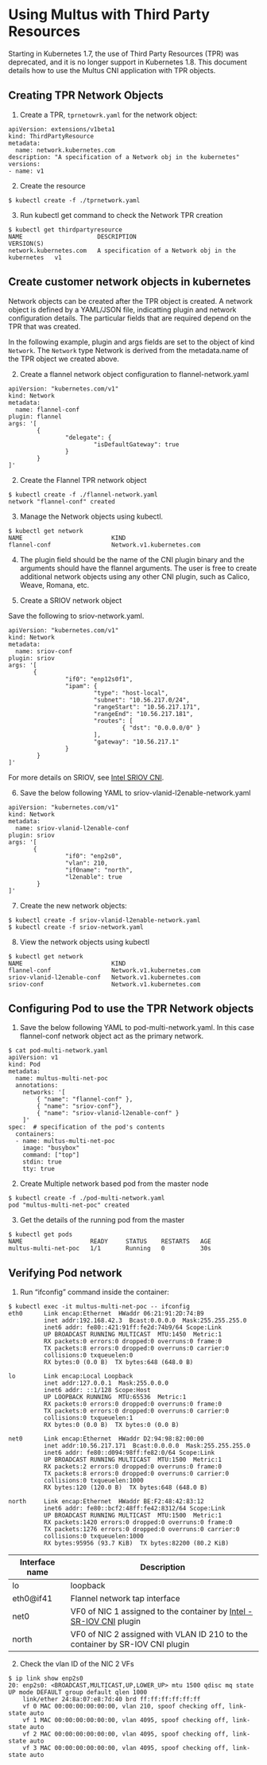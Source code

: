 # Using Multus with Third Party Resources

Starting in Kubernetes 1.7, the use of Third Party Resources (TPR) was deprecated, and it is
no longer support in Kubernetes 1.8.  This document details how to use the Multus CNI application
with TPR objects.

## Creating TPR Network Objects

1.  Create a TPR, ```tprnetowrk.yaml``` for the network object:

```
apiVersion: extensions/v1beta1                                                              
kind: ThirdPartyResource                                                                    
metadata:                                                                                   
  name: network.kubernetes.com                                                              
description: "A specification of a Network obj in the kubernetes"                           
versions:                                                                                   
- name: v1 
```

2.  Create the resource

```
$ kubectl create -f ./tprnetwork.yaml
```

3. Run kubectl get command to check the Network TPR creation
```
$ kubectl get thirdpartyresource
NAME                     DESCRIPTION                                          VERSION(S)
network.kubernetes.com   A specification of a Network obj in the kubernetes   v1
```

## Create customer network objects in kubernetes

Network objects can be created after the TPR object is created.  A network object is defined
by a YAML/JSON file, indicatting plugin and network configuration details.  The particular
fields that are required depend on the TPR that was created.

In the following example, plugin and args fields are set to the object of kind ```Network```.
The ```Network``` type  Network is derived from the metadata.name of the TPR  object we created
above.

2. Create a flannel network object configuration to flannel-network.yaml

```
apiVersion: "kubernetes.com/v1"
kind: Network
metadata:
  name: flannel-conf
plugin: flannel
args: '[
        {
                "delegate": {
                        "isDefaultGateway": true
                }
        }
]'
```

2. Create the Flannel TPR network object

```
$ kubectl create -f ./flannel-network.yaml 
network "flannel-conf" created
```

3. Manage the Network objects using kubectl.

```
$ kubectl get network
NAME                         KIND
flannel-conf                 Network.v1.kubernetes.com
```

4. The plugin field should be the name of the CNI plugin binary  and the arguments should
have the flannel arguments.  The user is free to create additional network objects using
any other CNI plugin, such as Calico, Weave, Romana, etc.

5. Create a SRIOV network object

Save the following to sriov-network.yaml. 

```
apiVersion: "kubernetes.com/v1"
kind: Network
metadata:
  name: sriov-conf
plugin: sriov
args: '[
       {
                "if0": "enp12s0f1",
                "ipam": {
                        "type": "host-local",
                        "subnet": "10.56.217.0/24",
                        "rangeStart": "10.56.217.171",
                        "rangeEnd": "10.56.217.181",
                        "routes": [
                                { "dst": "0.0.0.0/0" }
                        ],
                        "gateway": "10.56.217.1"
                }
        }
]'
```
For more details on SRIOV, see [Intel SRIOV CNI](https://github.com/Intel-Corp/sriov-cni).

6. Save the below following YAML to sriov-vlanid-l2enable-network.yaml

```
apiVersion: "kubernetes.com/v1"
kind: Network
metadata:
  name: sriov-vlanid-l2enable-conf
plugin: sriov
args: '[
       {
                "if0": "enp2s0",
                "vlan": 210,
                "if0name": "north",
                "l2enable": true
        }
]'
```

7. Create the new network objects:

```
$ kubectl create -f sriov-vlanid-l2enable-network.yaml
$ kubectl create -f sriov-network.yaml
```

8. View the network objects using kubectl

```
$ kubectl get network
NAME                         KIND
flannel-conf                 Network.v1.kubernetes.com
sriov-vlanid-l2enable-conf   Network.v1.kubernetes.com
sriov-conf                   Network.v1.kubernetes.com
```

## Configuring Pod to use the TPR Network objects

1. Save the below following YAML to pod-multi-network.yaml. In this case flannel-conf network
  object act as the primary network. 

```
$ cat pod-multi-network.yaml 
apiVersion: v1
kind: Pod
metadata:
  name: multus-multi-net-poc
  annotations:
    networks: '[  
        { "name": "flannel-conf" },
        { "name": "sriov-conf"},
        { "name": "sriov-vlanid-l2enable-conf" } 
    ]'
spec:  # specification of the pod's contents
  containers:
  - name: multus-multi-net-poc
    image: "busybox"
    command: ["top"]
    stdin: true
    tty: true
```

2.  Create Multiple network based pod from the master node

```
$ kubectl create -f ./pod-multi-network.yaml
pod "multus-multi-net-poc" created
```

3.  Get the details of the running pod from the master

```
$ kubectl get pods
NAME                   READY     STATUS    RESTARTS   AGE
multus-multi-net-poc   1/1       Running   0          30s
```

## Verifying Pod network

1.  Run “ifconfig” command inside the container:
```
$ kubectl exec -it multus-multi-net-poc -- ifconfig
eth0      Link encap:Ethernet  HWaddr 06:21:91:2D:74:B9  
          inet addr:192.168.42.3  Bcast:0.0.0.0  Mask:255.255.255.0
          inet6 addr: fe80::421:91ff:fe2d:74b9/64 Scope:Link
          UP BROADCAST RUNNING MULTICAST  MTU:1450  Metric:1
          RX packets:0 errors:0 dropped:0 overruns:0 frame:0
          TX packets:8 errors:0 dropped:0 overruns:0 carrier:0
          collisions:0 txqueuelen:0 
          RX bytes:0 (0.0 B)  TX bytes:648 (648.0 B)

lo        Link encap:Local Loopback  
          inet addr:127.0.0.1  Mask:255.0.0.0
          inet6 addr: ::1/128 Scope:Host
          UP LOOPBACK RUNNING  MTU:65536  Metric:1
          RX packets:0 errors:0 dropped:0 overruns:0 frame:0
          TX packets:0 errors:0 dropped:0 overruns:0 carrier:0
          collisions:0 txqueuelen:1 
          RX bytes:0 (0.0 B)  TX bytes:0 (0.0 B)

net0      Link encap:Ethernet  HWaddr D2:94:98:82:00:00  
          inet addr:10.56.217.171  Bcast:0.0.0.0  Mask:255.255.255.0
          inet6 addr: fe80::d094:98ff:fe82:0/64 Scope:Link
          UP BROADCAST RUNNING MULTICAST  MTU:1500  Metric:1
          RX packets:2 errors:0 dropped:0 overruns:0 frame:0
          TX packets:8 errors:0 dropped:0 overruns:0 carrier:0
          collisions:0 txqueuelen:1000 
          RX bytes:120 (120.0 B)  TX bytes:648 (648.0 B)

north     Link encap:Ethernet  HWaddr BE:F2:48:42:83:12  
          inet6 addr: fe80::bcf2:48ff:fe42:8312/64 Scope:Link
          UP BROADCAST RUNNING MULTICAST  MTU:1500  Metric:1
          RX packets:1420 errors:0 dropped:0 overruns:0 frame:0
          TX packets:1276 errors:0 dropped:0 overruns:0 carrier:0
          collisions:0 txqueuelen:1000 
          RX bytes:95956 (93.7 KiB)  TX bytes:82200 (80.2 KiB)
```

Interface name | Description
------------ | -------------
lo | loopback
eth0@if41 | Flannel network tap interface
net0 | VF0 of NIC 1 assigned to the container by [Intel - SR-IOV CNI](https://github.com/Intel-Corp/sriov-cni) plugin
north | 	VF0 of NIC 2 assigned with VLAN ID 210 to the container by SR-IOV CNI plugin

2.  Check the vlan ID of the NIC 2 VFs

```
$ ip link show enp2s0
20: enp2s0: <BROADCAST,MULTICAST,UP,LOWER_UP> mtu 1500 qdisc mq state UP mode DEFAULT group default qlen 1000
    link/ether 24:8a:07:e8:7d:40 brd ff:ff:ff:ff:ff:ff
    vf 0 MAC 00:00:00:00:00:00, vlan 210, spoof checking off, link-state auto
    vf 1 MAC 00:00:00:00:00:00, vlan 4095, spoof checking off, link-state auto
    vf 2 MAC 00:00:00:00:00:00, vlan 4095, spoof checking off, link-state auto
    vf 3 MAC 00:00:00:00:00:00, vlan 4095, spoof checking off, link-state auto
```



